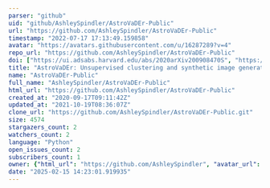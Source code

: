 ```yaml
---
parser: "github"
uid: "github/AshleySpindler/AstroVaDEr-Public"
url: "https://github.com/AshleySpindler/AstroVaDEr-Public"
timestamp: "2022-07-17 17:13:49.159858"
avatar: "https://avatars.githubusercontent.com/u/16287289?v=4"
repo_url: "https://github.com/AshleySpindler/AstroVaDEr-Public"
doi: ["https://ui.adsabs.harvard.edu/abs/2020arXiv200908470S", "https://ui.adsabs.harvard.edu/abs/2020ascl.soft09013S/abstract"]
title: "AstroVaDEr: Unsupervised clustering and synthetic image generation"
name: "AstroVaDEr-Public"
full_name: "AshleySpindler/AstroVaDEr-Public"
html_url: "https://github.com/AshleySpindler/AstroVaDEr-Public"
created_at: "2020-09-17T09:11:42Z"
updated_at: "2021-10-19T08:36:07Z"
clone_url: "https://github.com/AshleySpindler/AstroVaDEr-Public.git"
size: 4574
stargazers_count: 2
watchers_count: 2
language: "Python"
open_issues_count: 2
subscribers_count: 1
owner: {"html_url": "https://github.com/AshleySpindler", "avatar_url": "https://avatars.githubusercontent.com/u/16287289?v=4", "login": "AshleySpindler", "type": "User"}
date: "2025-02-15 14:23:01.919935"
---
```

